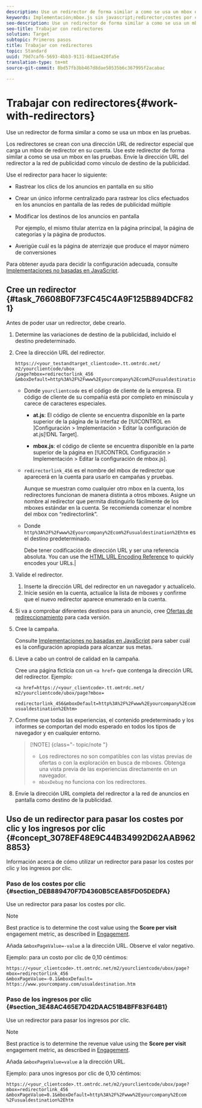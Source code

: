 ```yaml
---
description: Use un redirector de forma similar a como se usa un mbox en las pruebas.
keywords: Implementación;mbox.js sin javascript;redirector;costes por clic;ingresos por clic
seo-description: Use un redirector de forma similar a como se usa un mbox en las pruebas.
seo-title: Trabajar con redirectores
solution: Target
subtopic: Primeros pasos
title: Trabajar con redirectores
topic: Standard
uuid: 79d7caf6-5693-4bb3-9131-8d1ae420fa5e
translation-type: tm+mt
source-git-commit: 8bd57fb3bb467d8dae50535b6c367995f2acabac

---
```



# Trabajar con redirectores{#work-with-redirectors}

Use un redirector de forma similar a como se usa un mbox en las pruebas.

Los redirectores se crean con una dirección URL de redirector especial que carga un mbox de redirector en su cuenta. Use este redirector de forma similar a como se usa un mbox en las pruebas. Envíe la dirección URL del redirector a la red de publicidad como vínculo de destino de la publicidad.

Use el redirector para  hacer lo siguiente:

* Rastrear los clics de los anuncios en pantalla en su sitio
* Crear un único informe centralizado para rastrear los clics efectuados en los anuncios en pantalla de las redes de publicidad múltiple
* Modificar los destinos de los anuncios en pantalla

   Por ejemplo, el mismo titular aterriza en la página principal, la página de categorías y la página de productos.

* Averigüe cuál es la página de aterrizaje que produce el mayor número de conversiones

Para obtener ayuda para decidir la configuración adecuada, consulte  [Implementaciones no basadas en JavaScript](../../c-implementing-target/c-non-javascript-based-implementation/non-javascript-based-implementation.md#concept_4799C58B081A43F6B3B8CC25A8D5D7C4).

## Cree un redirector {#task_76608B0F73FC45C4A9F125B894DCF821}

Antes de poder usar un redirector, debe crearlo.

1. Determine las variaciones de destino de la publicidad, incluido el destino predeterminado.
1. Cree la dirección URL del redirector.

   ```
   https://<your_testandtarget_clientcode>.tt.omtrdc.net/​m2/yourclientcode/ubox
   /​page?mbox=redirectorlink_456
   &mboxDefault=http%3A%2F%2Fwww%2Eyourcompany%2Ecom%2Fusualdestination%2Ehtm
   ```

   * Donde `yourclientcode` es el código de cliente de la empresa. El código de cliente de su compañía está por completo en minúscula y carece de caracteres especiales.

      * **at.js**: El código de cliente se encuentra disponible en la parte superior de la página de la interfaz de [!UICONTROL  en ]Configuración &gt; Implementación &gt; Editar la configuración de at.js[!DNL Target].

      * **mbox.js**: el código de cliente se encuentra disponible en la parte superior de la página en [!UICONTROL Configuración &gt; Implementación &gt; Editar la configuración de mbox.js].
   * `redirectorlink_456` es el nombre del mbox de redirector que aparecerá en la cuenta para usarlo en campañas y pruebas.

      Aunque se muestran como cualquier otro mbox en la cuenta, los redirectores funcionan de manera distinta a otros mboxes. Asigne un nombre al redirector que permita distinguirlo fácilmente de los mboxes estándar en la cuenta.  Se recomienda comenzar el nombre del mbox con “redirectorlink”.

   * Donde `http%3A%2F%2Fwww%2Eyourcompany%2Ecom%2Fusualdestination%2Ehtm` es el destino predeterminado.

      Debe tener codificación de dirección URL y ser una referencia absoluta. You can use the [HTML URL Encoding Reference](https://www.w3schools.com/tags/ref_urlencode.asp) to quickly encodes your URLs.|



1. Valide el redirector.
   1. Inserte la dirección URL del redirector en un navegador y actualícelo.
   1. Inicie sesión en la cuenta, actualice la lista de mboxes y confirme que el nuevo redirector aparece enumerado en la cuenta.
1. Si va a comprobar diferentes destinos para un anuncio, cree [Ofertas de redireccionamiento](../../c-experiences/c-visual-experience-composer/redirect-offer.md#task_9578678D42784F5EB9638F8AC8C911FA) para cada versión.
1. Cree la campaña.

   Consulte [Implementaciones no basadas en JavaScript](../../c-implementing-target/c-non-javascript-based-implementation/non-javascript-based-implementation.md#concept_4799C58B081A43F6B3B8CC25A8D5D7C4) para saber cuál es la configuración apropiada para alcanzar sus metas.
1. Lleve a cabo un control de calidad en la campaña.

   Cree una página ficticia con un `<a href>` que contenga la dirección URL del redirector. Ejemplo:

   ```
   <a href=https://<your_clientcode>.tt.omtrdc.net/​m2/yourclientcode/ubox/​page?mbox=
   
   redirectorlink_456&mboxDefault=http%3A%2F%2Fwww%2Eyourcompany%2Ecom%2F​usualdestination%2Ehtm>
   ```

1. Confirme que todas las experiencias, el contenido predeterminado y los informes se comportan del modo esperado en todos los tipos de navegador y en cualquier entorno.

   >[!NOTE] {class=&quot;- topic/note &quot;}
   >
   >* Los redirectores no son compatibles con las vistas previas de ofertas o con la exploración en busca de mboxes. Obtenga una vista previa de las experiencias directamente en un navegador.
   >* `mboxDebug` no funciona con los redirectores.


1. Envíe la dirección URL completa del redirector a la red de anuncios en pantalla como destino de la publicidad.

## Uso de un redirector para pasar los costes por clic y los ingresos por clic {#concept_3078EF48E9C44B34992D62AAB9628853}

Información acerca de cómo utilizar un redirector para pasar los costes por clic y los ingresos por clic.

### Paso de los costes por clic {#section_DEB889470F7D4360B5CEA85FD05DEDFA}

Use un redirector para pasar los costes por clic.

>[!NOTE]
>
>Best practice is to determine the cost value using the **Score per visit** engagement metric, as described in [Engagement](https://marketing.adobe.com/resources/help/en_US/tnt/help/c_Capturing_Engagement.html).

Añada `&mboxPageValue=-value` a la dirección URL. Observe el valor negativo.

Ejemplo: para un costo por clic de 0,10 céntimos:

```
https://<your_clientcode>.tt.omtrdc.net/​m2/yourclientcode/ubox/​page?mbox=redirectorlink_456
&mboxPageValue=-0.1&mboxDefault=​https://www.yourcompany.com/usualdestination.htm
```

### Paso de los ingresos por clic  {#section_3E48AC465E7D42DAAC51B4BFF83F64B1}

Use un redirector para pasar los ingresos por clic.

>[!NOTE]
>
>Best practice is to determine the revenue value using the **Score per visit** engagement metric, as described in [Engagement](https://marketing.adobe.com/resources/help/en_US/tnt/help/c_Capturing_Engagement.html).

Añada `&mboxPageValue=value` a la dirección URL.

Ejemplo: para unos ingresos por clic de 0,10 céntimos:

```
https://<​your_clientcode>​​​​.tt​​.omtrdc​.net/​​m2/​yourclientcode/​ubox/​​​page?mbox=redirectorlink_456
&mboxPageValue=0.1​&mbox​Default=​​http%3A%2F%2Fwww%2E​yourcompany%2Ecom​%2Fusualdestination%2Ehtm
```
